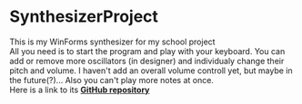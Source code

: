# SynthesizerProject
This is my WinForms synthesizer for my school project</br>
All you need is to start the program and play with your keyboard. You can add or remove more oscillators (in designer) and individualy change their pitch and volume. I haven't add an overall volume controll yet, but maybe in the future(?)... Also you can't play more notes at once.</br>
Here is a link to its <a href="https://github.com/VilemCerman/SynthesizerProject"><strong>GitHub repository<strong><a>
